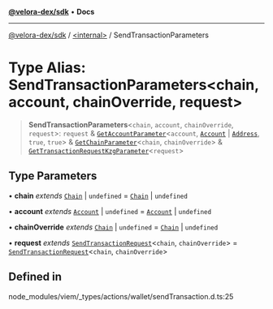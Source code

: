 [**@velora-dex/sdk**](../../README.md) • **Docs**

***

[@velora-dex/sdk](../../globals.md) / [\<internal\>](../README.md) / SendTransactionParameters

# Type Alias: SendTransactionParameters\<chain, account, chainOverride, request\>

> **SendTransactionParameters**\<`chain`, `account`, `chainOverride`, `request`\>: `request` & [`GetAccountParameter`](GetAccountParameter.md)\<`account`, [`Account`](Account.md) \| [`Address`](Address.md), `true`, `true`\> & [`GetChainParameter`](GetChainParameter.md)\<`chain`, `chainOverride`\> & [`GetTransactionRequestKzgParameter`](GetTransactionRequestKzgParameter.md)\<`request`\>

## Type Parameters

• **chain** *extends* [`Chain`](Chain.md) \| `undefined` = [`Chain`](Chain.md) \| `undefined`

• **account** *extends* [`Account`](Account.md) \| `undefined` = [`Account`](Account.md) \| `undefined`

• **chainOverride** *extends* [`Chain`](Chain.md) \| `undefined` = [`Chain`](Chain.md) \| `undefined`

• **request** *extends* [`SendTransactionRequest`](SendTransactionRequest.md)\<`chain`, `chainOverride`\> = [`SendTransactionRequest`](SendTransactionRequest.md)\<`chain`, `chainOverride`\>

## Defined in

node\_modules/viem/\_types/actions/wallet/sendTransaction.d.ts:25
